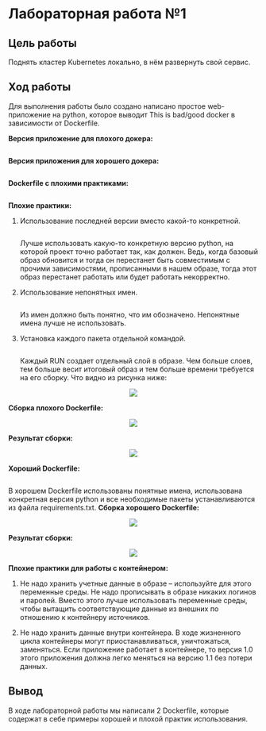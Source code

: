 # Лабораторная работа №1

## Цель работы

Поднять кластер Kubernetes локально, в нём развернуть свой сервис.

## Ход работы

Для выполнения работы было создано написано простое web-приложение на python, которое выводит This is bad/good docker в зависимости от Dockerfile.

**Версия приложение для плохого докера:**
```
```
**Версия приложения для хорошего докера:**
```
```
**Dockerfile с плохими практиками:**
```
```
**Плохие практики:**

1) Использование последней версии вместо какой-то конкретной.
   ```
   ```
	Лучше использовать какую-то конкретную версию python, на которой проект точно работает так, как должен. Ведь, когда базовый образ обновится и тогда он перестанет быть совместимым с прочими зависимостями, прописанными в нашем образе, тогда этот образ перестанет работать или будет работать некорректно.

2) Использование непонятных имен.
   ```
   ```
	Из имен должно быть понятно, что им обозначено. Непонятные имена лучше не использовать.

3) Установка каждого пакета отдельной командой.
   ```
   ```
	Каждый RUN создает отдельный слой в образе. Чем больше слоев, тем больше весит итоговый образ и тем больше времени требуется на его сборку. Что видно из рисунка ниже:
<p align="center">
    <img src="./images/image-1.png">
</p>

**Сборка плохого Dockerfile:**
<p align="center">
    <img src="./images/image-2.png">
</p>

**Результат сборки:**
<p align="center">
    <img src="./images/image-3.png">
</p>

**Хороший Dockerfile:**
```
```
В хорошем Dockerfile использованы понятные имена, использована конкретная версия python и все необходимые пакеты устанавливаются из файла requirements.txt.
**Сборка хорошего Dockerfile:**
<p align="center">
    <img src="./images/image-4.png">
</p>

**Результат сборки:**
<p align="center">
    <img src="./images/image-5.png">
</p>

**Плохие практики для работы с контейнером:**

1) Не надо хранить учетные данные в образе – используйте для этого переменные среды. 
  Не надо прописывать в образе никаких логинов и паролей. Вместо этого лучше использовать переменные среды, чтобы вытащить соответствующие данные из внешних по отношению к контейнеру источников.

2) Не надо хранить данные внутри контейнера. 
  В ходе жизненного цикла контейнеры могут приостанавливаться, уничтожаться, заменяться. Если приложение работает в контейнере, то версия 1.0 этого приложения должна легко меняться на версию 1.1 без потери данных.

## Вывод

В ходе лабораторной работы мы написали 2 Dockerfile, которые содержат в себе примеры хорошей и плохой практик использования.
